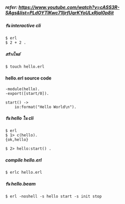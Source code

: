 
##### refer: https://www.youtube.com/watch?v=cASS3R-SAgs&list=PLdOYTlKwc71ljrfUqrKYoULxRjqI0p8it

##### รัน interactive cli

    $ erl
    $ 2 + 2 .

##### สร้างไพล์

    $ touch hello.erl

#### hello.erl source code 

    -module(hello).
    -export([start/0]).

    start() ->
        io:format("Hello World\n").

##### รัน hello ใน cli

    $ erl
    $ 1> c(hello).
    {ok,hello}

    $ 2> hello:start() .

##### compile hello.erl

    $ erlc hello.erl

##### รัน hello.beam
    
    $ erl -noshell -s hello start -s init stop

